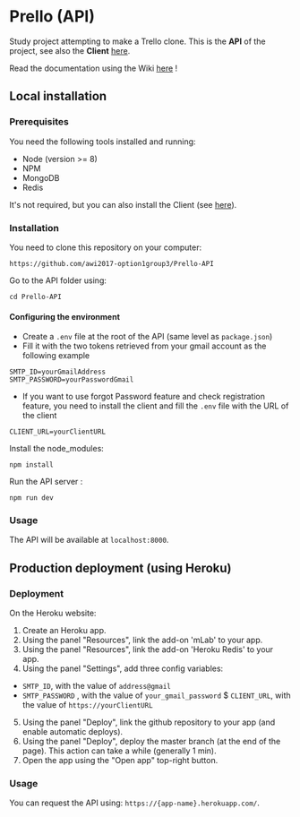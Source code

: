 # Prello (API)

Study project attempting to make a Trello clone. 
This is the **API** of the project, see also the **Client** [here](https://github.com/awi2017-option1group3/Prello-Client).

Read the documentation using the Wiki [here](https://github.com/awi2017-option1group3/Prello-API/wiki) !

## Local installation

### Prerequisites

You need the following tools installed and running:
- Node (version >= 8)
- NPM
- MongoDB
- Redis

It's not required, but you can also install the Client (see [here](https://github.com/awi2017-option1group3/Prello-Client)).

### Installation

You need to clone this repository on your computer:

`https://github.com/awi2017-option1group3/Prello-API`

Go to the API folder using:

`cd Prello-API`

#### Configuring the environment

* Create a `.env` file at the root of the API (same level as `package.json`)
* Fill it with the two tokens retrieved from your gmail account as the following example

```env
SMTP_ID=yourGmailAddress
SMTP_PASSWORD=yourPasswordGmail
```
* If you want to use forgot Password feature and check registration feature, you need to install the client and fill the `.env` file with the URL of the client

```env
CLIENT_URL=yourClientURL
```

Install the node_modules:

`npm install`

Run the API server :

`npm run dev`

### Usage

The API will be available at `localhost:8000`.

## Production deployment (using Heroku) 

### Deployment

On the Heroku website:

1. Create an Heroku app.
2. Using the panel "Resources", link the add-on 'mLab' to your app.
3. Using the panel "Resources", link the add-on 'Heroku Redis' to your app.
4. Using the panel "Settings", add three config variables: 
 * `SMTP_ID`, with the value of `address@gmail`
 * `SMTP_PASSWORD` , with the value of `your_gmail_password`
 $ `CLIENT_URL`, with the value of `https://yourClientURL`
5. Using the panel "Deploy", link the github repository to your app (and enable automatic deploys).
6. Using the panel "Deploy", deploy the master branch (at the end of the page). This action can take a while (generally 1 min).
7. Open the app using the "Open app" top-right button.

### Usage

You can request the API using: `https://{app-name}.herokuapp.com/`.
